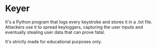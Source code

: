 # Keyer
It's a Python program that logs every keystroke and stores it in a .txt file.
Attackers use it to spread keyloggers, capturing the user inputs and eventually stealing user data that can prove fatal.

It's strictly made for educational purposes only.
